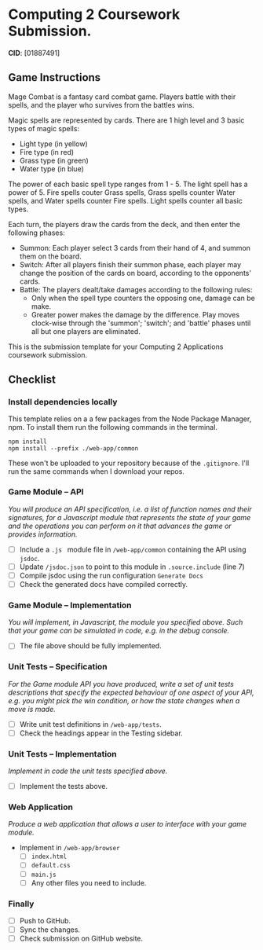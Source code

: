 # Computing 2 Coursework Submission.
**CID**: [01887491]

## Game Instructions
Mage Combat is a fantasy card combat game. Players battle with their spells, and the player who survives from the battles wins.

Magic spells are represented by cards. There are 1 high level and 3 basic types of magic spells:
- Light type (in yellow)
- Fire type (in red)
- Grass type (in green)
- Water type (in blue)

The power of each basic spell type ranges from 1 - 5. The light spell has a power of 5.
Fire spells couter Grass spells, Grass spells counter Water spells, and Water spells counter Fire spells.
Light spells counter all basic types.

Each turn, the players draw the cards from the deck, and then enter the following phases:
- Summon: Each player select 3 cards from their hand of 4, and summon them on the board.
- Switch: After all players finish their summon phase, each player may change the position of the cards on board, according to the opponents' cards.
- Battle: The players dealt/take damages according to the following rules: 
  - Only when the spell type counters the opposing one, damage can be make.
  - Greater power makes the damage by the difference.
Play moves clock-wise through the 'summon'; 'switch'; and 'battle' phases until all but one players are eliminated.




This is the submission template for your Computing 2 Applications coursework submission.

## Checklist
### Install dependencies locally
This template relies on a a few packages from the Node Package Manager, npm.
To install them run the following commands in the terminal.
```properties
npm install
npm install --prefix ./web-app/common
```
These won't be uploaded to your repository because of the `.gitignore`.
I'll run the same commands when I download your repos.

### Game Module – API
*You will produce an API specification, i.e. a list of function names and their signatures, for a Javascript module that represents the state of your game and the operations you can perform on it that advances the game or provides information.*

- [ ] Include a `.js ` module file in `/web-app/common` containing the API using `jsdoc`.
- [ ] Update `/jsdoc.json` to point to this module in `.source.include` (line 7)
- [ ] Compile jsdoc using the run configuration `Generate Docs`
- [ ] Check the generated docs have compiled correctly.

### Game Module – Implementation
*You will implement, in Javascript, the module you specified above. Such that your game can be simulated in code, e.g. in the debug console.*

- [ ] The file above should be fully implemented.

### Unit Tests – Specification
*For the Game module API you have produced, write a set of unit tests descriptions that specify the expected behaviour of one aspect of your API, e.g. you might pick the win condition, or how the state changes when a move is made.*

- [ ] Write unit test definitions in `/web-app/tests`.
- [ ] Check the headings appear in the Testing sidebar.

### Unit Tests – Implementation
*Implement in code the unit tests specified above.*

- [ ] Implement the tests above.

### Web Application
*Produce a web application that allows a user to interface with your game module.*

- Implement in `/web-app/browser`
  - [ ] `index.html`
  - [ ] `default.css`
  - [ ] `main.js`
  - [ ] Any other files you need to include.

### Finally
- [ ] Push to GitHub.
- [ ] Sync the changes.
- [ ] Check submission on GitHub website.
